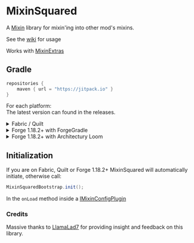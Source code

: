# MixinSquared
A [Mixin](https://github.com/SpongePowered/Mixin/) library for mixin'ing into other mod's mixins.

See the [wiki](https://github.com/Bawnorton/MixinSquared/wiki) for usage

Works with [MixinExtras](https://github.com/LlamaLad7/MixinExtras)

## Gradle
```gradle
repositories {
    maven { url = "https://jitpack.io" }
}
```
For each platform:<br>
The latest version can found in the releases.
<details><summary>Fabric / Quilt</summary>

```gradle
dependencies {
    include(implementation(annotationProcessor("com.github.bawnorton.mixinsquared:mixinsquared-fabric:<latest-version>")))
}
```

</details>
<details><summary>Forge 1.18.2+ with ForgeGradle</summary>

```gradle
dependencies {
    // MixinSquared's annotationProcessor MUST be registered BEFORE Mixin's one.
    implementation(annotationProcessor("com.github.bawnorton.mixinsquared:mixinsquared-common:<latest-version>"))
    implementation(jarJar("com.github.bawnorton.mixinsquared:mixinsquared-forge:<latest-version>")) {
        jarJar.ranged(it, "[<latest-version>,)")
    }
}
```

</details>
<details><summary>Forge 1.18.2+ with Architectury Loom</summary>

```gradle
dependencies {
    implementation(annotationProcessor("com.github.bawnorton.mixinsquared:mixinsquared-common:<latest-version>"))
    implementation(include("com.github.bawnorton.mixinsquared:mixinsquared-forge:<latest-version>"))
}
```
</details>

## Initialization

If you are on Fabric, Quilt or Forge 1.18.2+ MixinSquared will automatically initiate, otherwise call:
```java
MixinSquaredBootstrap.init();
```
In the `onLoad` method inside a [IMixinConfigPlugin](https://jenkins.liteloader.com/view/Other/job/Mixin/javadoc/org/spongepowered/asm/mixin/extensibility/IMixinConfigPlugin.html)

### Credits
Massive thanks to [LlamaLad7](https://github.com/LlamaLad7) for providing insight and feedback on this library.
